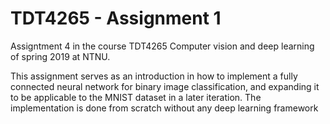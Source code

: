 # TDT4265 - Assignment 1

Assigntment 4 in the course TDT4265 Computer vision and deep learning of spring 2019 at NTNU.

This assignment serves as an introduction in how to implement a fully connected neural network for binary image classification, and expanding it to be applicable to the MNIST dataset in a later iteration. The implementation is done from scratch without any deep learning framework
